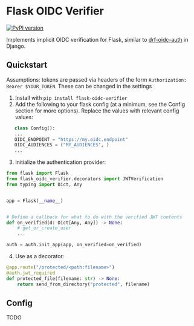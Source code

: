 # Flask OIDC Verifier

[![PyPI version](https://badge.fury.io/py/flask-oidc-verifier.svg)](https://badge.fury.io/py/flask-oidc-verifier)

Implements implicit OIDC verification for Flask, similar to [drf-oidc-auth](https://github.com/ByteInternet/drf-oidc-auth) in Django.

## Quickstart

Assumptions: tokens are passed via headers of the form `Authorization: Bearer $YOUR_TOKEN`. These can be changed in the settings

1. Install with `pip install flask-oidc-verifier`
2. Add the following to your flask config (at a minimum, see the Config section for more options). Replace the values with relevant config values:

```python
   class Config():
   ...
   OIDC_ENDPOINT = "https://my.oidc.endpoint"
   OIDC_AUDIENCES = ("MY_AUDIENCES", )
   ...

```

3. Initialize the authentication provider:

```python
from flask import Flask
from flask_oidc_verifier.decorators import JWTVerification
from typing import Dict, Any


app = Flask(__name__)


# Define a callback for what to do with the verified JWT contents
def on_verified(d: Dict[Any, Any]) -> None:
    # get_or_create_user
    ...

auth = auth.init_app(app, on_verified=on_verified)
```

4. Use as a decorator:

```python
@app.route("/protected/<path:filename>")
@auth.jwt_required
def protected_file(filename: str) -> None:
    return send_from_directory("protected", filename)
```

## Config

TODO

